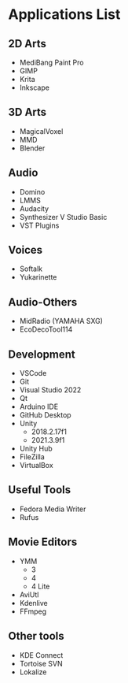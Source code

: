# Applications List

## 2D Arts

- MediBang Paint Pro
- GIMP
- Krita
- Inkscape

## 3D Arts

- MagicalVoxel
- MMD
- Blender

## Audio

- Domino
- LMMS
- Audacity
- Synthesizer V Studio Basic
- VST Plugins

## Voices

- Softalk
- Yukarinette

## Audio-Others

- MidRadio (YAMAHA SXG)
- EcoDecoTool114

## Development

- VSCode
- Git
- Visual Studio 2022
- Qt
- Arduino IDE
- GitHub Desktop
- Unity
  - 2018.2.17f1
  - 2021.3.9f1
- Unity Hub
- FileZilla
- VirtualBox

## Useful Tools

- Fedora Media Writer
- Rufus

## Movie Editors

- YMM
  - 3
  - 4
  - 4 Lite
- AviUtl
- Kdenlive
- FFmpeg

## Other tools

- KDE Connect
- Tortoise SVN
- Lokalize
